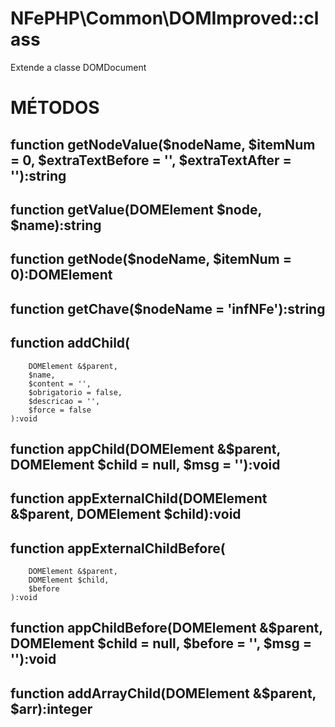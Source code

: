 # NFePHP\Common\DOMImproved::class

Extende a classe DOMDocument

# MÉTODOS

## function getNodeValue($nodeName, $itemNum = 0, $extraTextBefore = '', $extraTextAfter = ''):string

## function getValue(DOMElement $node, $name):string

## function getNode($nodeName, $itemNum = 0):DOMElement

## function getChave($nodeName = 'infNFe'):string

## function addChild(
        DOMElement &$parent,
        $name,
        $content = '',
        $obrigatorio = false,
        $descricao = '',
        $force = false
    ):void

## function appChild(DOMElement &$parent, DOMElement $child = null, $msg = ''):void


## function appExternalChild(DOMElement &$parent, DOMElement $child):void

## function appExternalChildBefore(
        DOMElement &$parent,
        DOMElement $child,
        $before
    ):void

## function appChildBefore(DOMElement &$parent, DOMElement $child = null, $before = '', $msg = ''):void


## function addArrayChild(DOMElement &$parent, $arr):integer